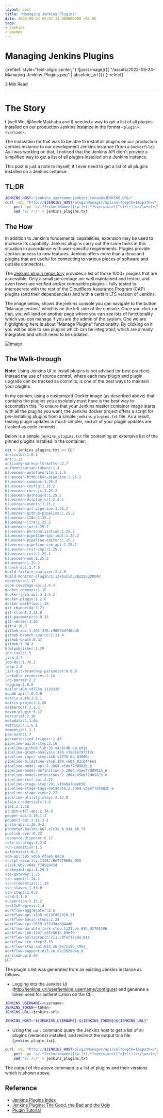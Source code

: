 ```yaml
---
layout: post
title: "Managing Jenkins Plugins"
date: 2022-06-24 08:04:13.000000000 +02:00
tags:
- Jenkins
- DevOps
---
```

# Managing Jenkins Plugins

{:refdef: style="text-align: center;"}
![post image]({{ "/assets/2022-06-24-Managing-Jenkins-Plugins.png" | absolute_url }})
{: refdef}

3 Min Read

---

# The Story

I (well We, @AneleMakhaba and I) needed a way to get a list of all plugins installed on our production Jenkins instance in the format `<plugin>: <version>`.

The motivation for that was to be able to install all plugins on our production Jenkins instance to our development Jenkins instance (from a `Dockerfile`). As I was working on that, I noticed that the Jenkins API didn't provide a simplified way to get a list of all plugins installed on a Jenkins instance.

This post is just a note to myself, if I ever need to get a list of all plugins installed on a Jenkins instance.

## TL;DR

```bash
JENKINS_HOST="jenkins_username:jenkins_token@<JENKINS_URL>"
curl -sSL "http://$JENKINS_HOST/pluginManager/api/xml?depth=1&xpath=/*/*/shortName|/*/*/version&wrapper=plugins" | \
    perl -pe 's/.*?<shortName>([\w-]+).*?<version>([^<]+)()(<\/\w+>)+/\1 \2\n/g' | \
    sed 's/ /:/' > jenkins_plugins.txt
```

## The How

In addition to Jenkin's fundamental capabilities, extension may be used to increase its capability. Jenkins plugins carry out the same tasks in this situation in accordance with user-specific requirements. Plugins provide Jenkins access to new features. Jenkins offers more than a thousand plugins that are useful for connecting to various pieces of software and outside connectors.

The [Jenkins plugin repository](https://plugins.jenkins.io/) provides a list of those 1000+ plugins that are accessible. Only a small percentage are well maintained and tested, and even fewer are verified and/or compatible plugins - fully tested to interoperate with the rest of the [CloudBees Assurance Program (CAP)](https://go.cloudbees.com/docs/cloudbees-documentation/assurance-program/) plugins (and their dependencies) and with a certain LTS version of Jenkins.

The image below, shows the jenkins console you can navigate to the button "Manage jenkins" which is on the left side of the console. Once you click on that, you will land on another page where you can see lots of functionality which you can manage if you are the admin of the system. One we are highlighting here is about "Manage Plugins" functionality. By clicking on it you will be able to see plugins which can be integrated, which are already integrated and which need to be updated.

![image](https://user-images.githubusercontent.com/7910856/175473578-2b426473-6b18-44b7-ad0f-93c3c26b00dc.png)

## The Walk-through

**Note:** Using Jenkins UI to install plugins is not advised (or best practice). Instead the use of source control, where each new plugin and plugin upgrade can be tracked as commits, is one of the best ways to maintain your plugins.

In my opinion, using a customized Docker image (as described above) that contains the plugins you absolutely must have is the best way to accomplish this. To ensure that your Jenkins master container image starts with all the plugins you want, the Jenkins docker project offers a script for pre-installing plugins from a simple `jenkins_plugins.txt` file.
As a result, testing plugin updates is much simpler, and all of your plugin updates are tracked as code commits.

Below is a simple `jenkins_plugins.txt` file containing an extensive list of the pinned plugins installed in the container:

```bash
cat > jenkins_plugins.txt << EOF
ansicolor:1.0.1
ant:1.13
antisamy-markup-formatter:2.7
authentication-tokens:1.4
blueocean-autofavorite:1.2.5
blueocean-bitbucket-pipeline:1.25.2
blueocean-commons:1.25.2
blueocean-config:1.25.2
blueocean-core-js:1.25.2
blueocean-dashboard:1.25.2
blueocean-display-url:2.4.1
blueocean-events:1.25.2
blueocean-git-pipeline:1.25.2
blueocean-github-pipeline:1.25.2
blueocean-i18n:1.25.2
blueocean-jira:1.25.2
blueocean-jwt:1.25.2
blueocean-personalization:1.25.2
blueocean-pipeline-api-impl:1.25.2
blueocean-pipeline-editor:1.25.2
blueocean-pipeline-scm-api:1.25.2
blueocean-rest-impl:1.25.2
blueocean-rest:1.25.2
blueocean-web:1.25.2
blueocean:1.25.2
branch-api:2.7.0
build-failure-analyzer:2.2.0
build-monitor-plugin:1.13+build.202203020040
cobertura:1.17
code-coverage-api:2.0.4
docker-commons:1.19
docker-java-api:3.1.5.2
docker-plugin:1.2.6
docker-workflow:1.28
git-changelog:3.21
git-client:3.11.0
git-parameter:0.9.15
git-server:1.10
git:4.10.3
github-api:1.301-378.v9807bd746da5
github-branch-source:2.11.4
github-oauth:0.37
github:1.34.2
htmlpublisher:1.29
jdk-tool:1.5
jira:3.7
job-dsl:1.78.3
ldap:2.8
list-git-branches-parameter:0.0.9
lockable-resources:2.14
log-parser:2.2
logging:1.0.0
mailer:408.vd726a_1130320
mapdb-api:1.0.9.0
matrix-auth:3.0.1
matrix-project:1.20
mattermost:3.1.1
maven-plugin:3.17
mercurial:2.16
metadata:1.1.0b
metrics:4.1.6.1
momentjs:1.1.1
pam-auth:1.7
parameterized-trigger:2.43
pipeline-build-step:2.16
pipeline-github-lib:36.v4c01db_ca_ed16
pipeline-graph-analysis:188.v3a01e7973f2c
pipeline-input-step:446.vf27b_0b_83500e
pipeline-milestone-step:100.v60a_03cd446e1
pipeline-model-api:2.2064.v5eef7d0982b_e
pipeline-model-definition:2.2064.v5eef7d0982b_e
pipeline-model-extensions:2.2064.v5eef7d0982b_e
pipeline-rest-api:2.22
pipeline-stage-step:291.vf0a8a7aeeb50
pipeline-stage-tags-metadata:2.2064.v5eef7d0982b_e
pipeline-stage-view:2.22
pipeline-utility-steps:2.12.0
plain-credentials:1.8
plot:2.1.10
plugin-util-api:2.14.0
popper-api:1.16.1-2
popper2-api:2.11.2-1
prism-api:1.26.0-2
promoted-builds:867.v7c3a_b_83a_eb_79
publish-over:0.22
resource-disposer:0.17
role-strategy:3.2.0
run-condition:1.5
saferestart:0.3
scm-api:595.vd5a_df5eb_0e39
script-security:1138.v8e727069a_025
slack:602.v0da_f7458945d
snakeyaml-api:1.29.1
sse-gateway:1.25
ssh-agent:1.24.1
ssh-credentials:1.19
ssh-slaves:1.33.0
ssh-steps:2.0.0
sshd:3.1.0
subversion:2.15.2
testInProgress:1.4
workflow-aggregator:2.6
workflow-api:1138.v619fd5201b_2f
workflow-basic-steps:2.24
workflow-cps:2659.v52d3de6044d0
workflow-durable-task-step:1121.va_65b_d2701486
workflow-job:1167.v8fe861b_09ef9
workflow-multibranch:711.vdfef37cda_816
workflow-scm-step:2.13
workflow-step-api:622.vb_8e7c15b_c95a_
workflow-support:813.vb_d7c3d2984a_0
ws-cleanup:0.40
EOF
```

The plugin's list was generated from an existing Jenkins instance as follows:

- Logging into the Jenkins UI (<http://jenkins_url/user/jenkins_username/configure>) and generate a token used for authentication on the CLI.

```bash
JENKINS_USERNAME=<username>
JENKINS_TOKEN=<token>
JENKINS_URL=<jenkins-url>

JENKINS_HOST="${JENKINS_USERNAME}:${JENKINS_TOKEN}@${JENKINS_URL}"
```

- Using the `curl` command query the Jenkins host to get a list of all plugins (versions) installed, and redirect the output to a file (`jenkins_plugin.txt`).

```bash
curl -sSL "http://$JENKINS_HOST/pluginManager/api/xml?depth=1&xpath=/*/*/shortName|/*/*/version&wrapper=plugins" | \
    perl -pe 's/.*?<shortName>([\w-]+).*?<version>([^<]+)()(<\/\w+>)+/\1 \2\n/g' | \
    sed 's/ /:/' > jenkins_plugins.txt
```

The output of the above command is a list of plugins and their versions which is shown above.

## Reference

- [Jenkins Plugins Index](https://plugins.jenkins.io/)
- [Jenkins Plugins: The Good, the Bad and the Ugly](https://technologists.dev/posts/jenkins-plugins-good-bad-ugly/)
- [Plugin Tutorial](https://www.jenkins.io/doc/developer/tutorial/)
